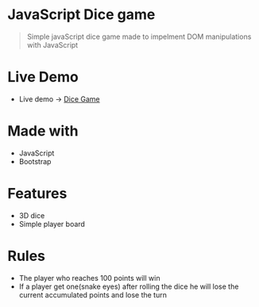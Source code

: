 # JavaScript Dice game 
> Simple javaScript dice game made to impelment DOM manipulations with JavaScript

# Live Demo
- Live demo -> [Dice Game](https://rawcdn.githack.com/Berabjesus/Dice-Game/7f53359a0a7376589e4e39fbbfc2600ac88df0fd/index.html)

# Made with
- JavaScript
- Bootstrap

# Features
- 3D dice 
- Simple player board

# Rules
- The player who reaches 100 points will win
- If a player get one(snake eyes) after rolling the dice he will lose the current accumulated points and lose the turn
